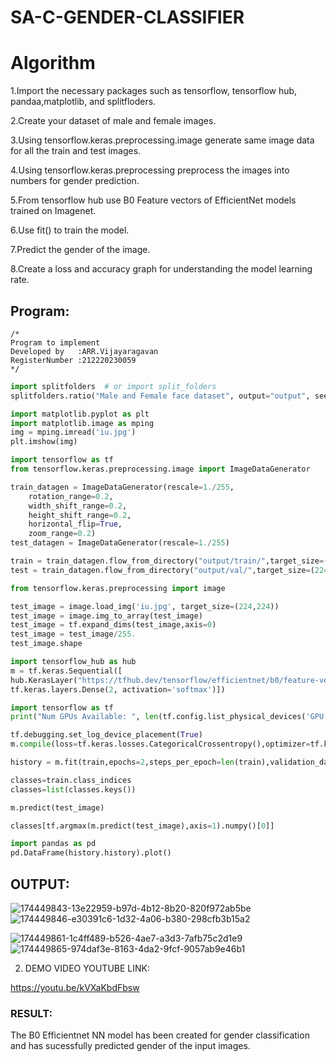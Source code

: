 # SA-C-GENDER-CLASSIFIER
# Algorithm
1.Import the necessary packages such as tensorflow, tensorflow hub, pandaa,matplotlib, and splitfloders.

2.Create your dataset of male and female images.

3.Using tensorflow.keras.preprocessing.image generate same image data for all the train and test images.

4.Using tensorflow.keras.preprocessing preprocess the images into numbers for gender prediction.

5.From tensorflow hub use B0 Feature vectors of EfficientNet models trained on Imagenet.

6.Use fit() to train the model.

7.Predict the gender of the image.

8.Create a loss and accuracy graph for understanding the model learning rate.

## Program:
```
/*
Program to implement 
Developed by   :ARR.Vijayaragavan
RegisterNumber :212220230059
*/
```
```python
import splitfolders  # or import split_folders
splitfolders.ratio("Male and Female face dataset", output="output", seed=1337, ratio=(.9, .1), group_prefix=None) # default values

import matplotlib.pyplot as plt
import matplotlib.image as mping
img = mping.imread('iu.jpg')
plt.imshow(img)

import tensorflow as tf
from tensorflow.keras.preprocessing.image import ImageDataGenerator

train_datagen = ImageDataGenerator(rescale=1./255,
    rotation_range=0.2,
    width_shift_range=0.2,
    height_shift_range=0.2,
    horizontal_flip=True,
    zoom_range=0.2)
test_datagen = ImageDataGenerator(rescale=1./255)

train = train_datagen.flow_from_directory("output/train/",target_size=(224,224),seed=42,batch_size=32,class_mode="categorical")
test = train_datagen.flow_from_directory("output/val/",target_size=(224,224),seed=42,batch_size=32,class_mode="categorical")

from tensorflow.keras.preprocessing import image

test_image = image.load_img('iu.jpg', target_size=(224,224))
test_image = image.img_to_array(test_image)
test_image = tf.expand_dims(test_image,axis=0)
test_image = test_image/255.
test_image.shape

import tensorflow_hub as hub
m = tf.keras.Sequential([
hub.KerasLayer("https://tfhub.dev/tensorflow/efficientnet/b0/feature-vector/1"),
tf.keras.layers.Dense(2, activation='softmax')])

import tensorflow as tf
print("Num GPUs Available: ", len(tf.config.list_physical_devices('GPU')))

tf.debugging.set_log_device_placement(True)
m.compile(loss=tf.keras.losses.CategoricalCrossentropy(),optimizer=tf.keras.optimizers.Adam(),metrics=["accuracy"])

history = m.fit(train,epochs=2,steps_per_epoch=len(train),validation_data=test,validation_steps=len(test))

classes=train.class_indices
classes=list(classes.keys())

m.predict(test_image)

classes[tf.argmax(m.predict(test_image),axis=1).numpy()[0]]

import pandas as pd
pd.DataFrame(history.history).plot()
```

## OUTPUT:
![174449843-13e22959-b97d-4b12-8b20-820f972ab5be](https://user-images.githubusercontent.com/75235488/174487748-0814dce9-5052-40d5-ab4b-36701fc4a060.PNG)
![174449846-e30391c6-1d32-4a06-b380-298cfb3b15a2](https://user-images.githubusercontent.com/75235488/174487764-f4357ca4-194e-42b2-be1b-145b114bbc5c.PNG)

![174449861-1c4ff489-b526-4ae7-a3d3-7afb75c2d1e9](https://user-images.githubusercontent.com/75235488/174487801-2c671f82-b71c-4111-90f1-a8e89eab6f11.PNG)
![174449865-974daf3e-8163-4da2-9fcf-9057ab9e46b1](https://user-images.githubusercontent.com/75235488/174487809-e6113647-1a82-4e90-9146-5651c7779933.PNG)


2. DEMO VIDEO YOUTUBE LINK:

https://youtu.be/kVXaKbdFbsw

### RESULT:

The B0 Efficientnet NN model has been created for gender classification and has sucessfully predicted gender of the input images.
